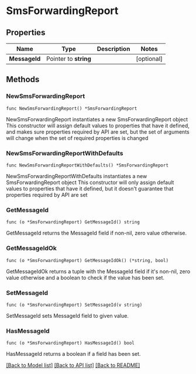 # SmsForwardingReport

## Properties

Name | Type | Description | Notes
------------ | ------------- | ------------- | -------------
**MessageId** | Pointer to **string** |  | [optional] 

## Methods

### NewSmsForwardingReport

`func NewSmsForwardingReport() *SmsForwardingReport`

NewSmsForwardingReport instantiates a new SmsForwardingReport object
This constructor will assign default values to properties that have it defined,
and makes sure properties required by API are set, but the set of arguments
will change when the set of required properties is changed

### NewSmsForwardingReportWithDefaults

`func NewSmsForwardingReportWithDefaults() *SmsForwardingReport`

NewSmsForwardingReportWithDefaults instantiates a new SmsForwardingReport object
This constructor will only assign default values to properties that have it defined,
but it doesn't guarantee that properties required by API are set

### GetMessageId

`func (o *SmsForwardingReport) GetMessageId() string`

GetMessageId returns the MessageId field if non-nil, zero value otherwise.

### GetMessageIdOk

`func (o *SmsForwardingReport) GetMessageIdOk() (*string, bool)`

GetMessageIdOk returns a tuple with the MessageId field if it's non-nil, zero value otherwise
and a boolean to check if the value has been set.

### SetMessageId

`func (o *SmsForwardingReport) SetMessageId(v string)`

SetMessageId sets MessageId field to given value.

### HasMessageId

`func (o *SmsForwardingReport) HasMessageId() bool`

HasMessageId returns a boolean if a field has been set.


[[Back to Model list]](../README.md#documentation-for-models) [[Back to API list]](../README.md#documentation-for-api-endpoints) [[Back to README]](../README.md)


